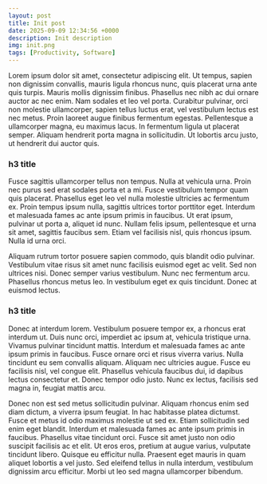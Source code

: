 ```yaml
---
layout: post
title: Init post
date: 2025-09-09 12:34:56 +0000
description: Init description
img: init.png
tags: [Productivity, Software]
---
```


Lorem ipsum dolor sit amet, consectetur adipiscing elit. Ut tempus, sapien non dignissim convallis, mauris ligula rhoncus nunc, quis placerat urna ante quis turpis. Mauris mollis dignissim finibus. Phasellus nec nibh ac dui ornare auctor ac nec enim. Nam sodales et leo vel porta. Curabitur pulvinar, orci non molestie ullamcorper, sapien tellus luctus erat, vel vestibulum lectus est nec metus. Proin laoreet augue finibus fermentum egestas. Pellentesque a ullamcorper magna, eu maximus lacus. In fermentum ligula ut placerat semper. Aliquam hendrerit porta magna in sollicitudin. Ut lobortis arcu justo, ut hendrerit dui auctor quis.

### h3 title

Fusce sagittis ullamcorper tellus non tempus. Nulla at vehicula urna. Proin nec purus sed erat sodales porta et a mi. Fusce vestibulum tempor quam quis placerat. Phasellus eget leo vel nulla molestie ultricies ac fermentum ex. Proin tempus ipsum nulla, sagittis ultrices tortor porttitor eget. Interdum et malesuada fames ac ante ipsum primis in faucibus. Ut erat ipsum, pulvinar ut porta a, aliquet id nunc. Nullam felis ipsum, pellentesque et urna sit amet, sagittis faucibus sem. Etiam vel facilisis nisl, quis rhoncus ipsum. Nulla id urna orci.

Aliquam rutrum tortor posuere sapien commodo, quis blandit odio pulvinar. Vestibulum vitae risus sit amet nunc facilisis euismod eget ac velit. Sed non ultrices nisi. Donec semper varius vestibulum. Nunc nec fermentum arcu. Phasellus rhoncus metus leo. In vestibulum eget ex quis tincidunt. Donec at euismod lectus.

### h3 title

Donec at interdum lorem. Vestibulum posuere tempor ex, a rhoncus erat interdum ut. Duis nunc orci, imperdiet ac ipsum at, vehicula tristique urna. Vivamus pulvinar tincidunt mattis. Interdum et malesuada fames ac ante ipsum primis in faucibus. Fusce ornare orci et risus viverra varius. Nulla tincidunt eu sem convallis aliquam. Aliquam nec ultricies augue. Fusce eu facilisis nisl, vel congue elit. Phasellus vehicula faucibus dui, id dapibus lectus consectetur et. Donec tempor odio justo. Nunc ex lectus, facilisis sed magna in, feugiat mattis arcu.

Donec non est sed metus sollicitudin pulvinar. Aliquam rhoncus enim sed diam dictum, a viverra ipsum feugiat. In hac habitasse platea dictumst. Fusce et metus id odio maximus molestie ut sed ex. Etiam sollicitudin sed enim eget blandit. Interdum et malesuada fames ac ante ipsum primis in faucibus. Phasellus vitae tincidunt orci. Fusce sit amet justo non odio suscipit facilisis ac et elit. Ut eros eros, pretium at augue varius, vulputate tincidunt libero. Quisque eu efficitur nulla. Praesent eget mauris in quam aliquet lobortis a vel justo. Sed eleifend tellus in nulla interdum, vestibulum dignissim arcu efficitur. Morbi ut leo sed magna ullamcorper bibendum.